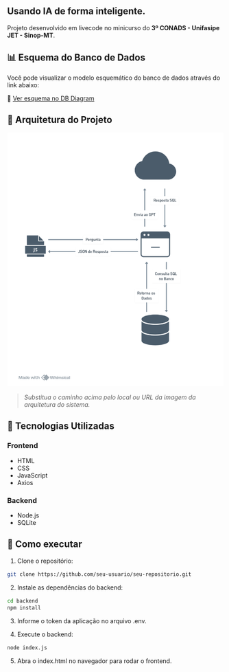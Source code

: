 ## Usando IA de forma inteligente.

Projeto desenvolvido em livecode no minicurso do **3º CONADS - Unifasipe JET - Sinop-MT**.

## 📊 Esquema do Banco de Dados

Você pode visualizar o modelo esquemático do banco de dados através do link abaixo:

🔗 [Ver esquema no DB Diagram](https://dbdiagram.io/d/CongressoADS-68473f7157d78cbaf6a57119)

## 🧱 Arquitetura do Projeto

![Arquitetura do Projeto](./docs/arquitetura.png)

> *Substitua o caminho acima pelo local ou URL da imagem da arquitetura do sistema.*

## 🧰 Tecnologias Utilizadas

### Frontend
- HTML
- CSS
- JavaScript
- Axios

### Backend
- Node.js
- SQLite

## 🚀 Como executar

1. Clone o repositório:
```bash
git clone https://github.com/seu-usuario/seu-repositorio.git
```

2. Instale as dependências do backend:
```bash
cd backend
npm install
```

3. Informe o token da aplicação no arquivo .env.

4. Execute o backend:
```bash
node index.js
```

5. Abra o index.html no navegador para rodar o frontend.